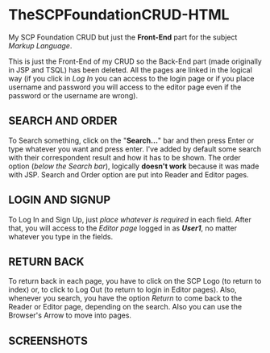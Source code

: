 # TheSCPFoundationCRUD-HTML
My SCP Foundation CRUD but just the **Front-End** part for the subject *Markup Language*.

This is just the Front-End of my CRUD so the Back-End part (made originally in JSP and TSQL) has been deleted.
All the pages are linked in the logical way (if you click in *Log In* you can access to the login page or if you place username and password you will access to the editor page even if the password or the username are wrong).

## SEARCH AND ORDER
To Search something, click on the "**Search...**" bar and then press Enter or type whatever you want and press enter. I've added by default some search with their correspondent result and how it has to be shown.
The order option (*below the Search bar*), logically **doesn't work** because it was made with JSP.
Search and Order option are put into Reader and Editor pages.

## LOGIN AND SIGNUP
To Log In and Sign Up, just *place whatever is required* in each field.
After that, you will access to the *Editor page* logged in as ***User1***, no matter whatever you type in the fields.

## RETURN BACK
To return back in each page, you have to click on the SCP Logo (to return to index) or, to click to Log Out (to return to login in Editor pages). Also, whenever you search, you have the option *Return* to come back to the Reader or Editor page, depending on the search. Also you can use the Browser's Arrow to move into pages.

## SCREENSHOTS
